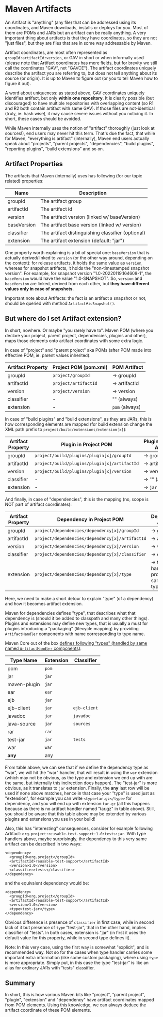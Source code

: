 # Maven Artifacts

<!--
Licensed to the Apache Software Foundation (ASF) under one
or more contributor license agreements.  See the NOTICE file
distributed with this work for additional information
regarding copyright ownership.  The ASF licenses this file
to you under the Apache License, Version 2.0 (the
"License"); you may not use this file except in compliance
with the License.  You may obtain a copy of the License at

    http://www.apache.org/licenses/LICENSE-2.0

Unless required by applicable law or agreed to in writing,
software distributed under the License is distributed on an
"AS IS" BASIS, WITHOUT WARRANTIES OR CONDITIONS OF ANY
KIND, either express or implied.  See the License for the
specific language governing permissions and limitations
under the License.
-->

An Artifact is "anything" (any file) that can be addressed using its coordinates, and Maven downloads, installs or 
deploys for you. Most of them are POMs and JARs but 
an artifact can be really anything. A very important thing about artifacts is that they have coordinates,
so they are not "just files", but they are files that are in some way addressable by Maven.

Artifact coordinates, are most often represented as `groupId:artifactId:version`, or GAV in short or when 
informally used (please note that Artifact coordinates has more fields, but for brevity we still call the 
coordinates "GAV", not "GAVCE"). The artifact coordinates uniquely describe the artifact you are referring to, 
but does not tell anything about its source (or origin). It is up to Maven to figure out (or you to tell Maven 
how to figure it out).

A word about uniqueness: as stated above, GAV coordinates uniquely identifies artifact, but only **within one repository**.
It is clearly possible (but discouraged) to have multiple repositories with overlapping content (so R1 and R2 both
contain artifact with same GAV). If those files are not-identical (truly, ie. hash wise), it may cause severe
issues without you noticing it. In short, these cases should be avoided.

While Maven internally uses the notion of "artifact" thoroughly (just look at sources!), end users may never hit this term.
That's due the fact, that while for Maven, "everything is artifact" (internally), Maven end users actually speak about
"projects", "parent projects", "dependencies", "build plugins", "reporting plugins", "build extensions" and so on.

## Artifact Properties

The artifacts that Maven (internally) uses has following (for our topic related) properties:

| Name        | Description                                       |
|-------------|---------------------------------------------------|
| groupId     | The artifact group                                |
| artifactId  | The artifact id                                   |
| version     | The artifact version (linked w/ baseVersion)      |
| baseVersion | The artifact base version (linked w/ version)     |
| classifier  | The artifact distinguishing classifier (optional) |
| extension   | The artifact extension (default: "jar")           |

One property worth explaining is a bit of special one: `baseVersion` that is actually derived/linked to 
`version` (or the other way around, depending on the context): for release artifacts, it holds the same value as 
`version`, whereas for snapshot artifacts, it holds the "non-timestamped snapshot version". For example, 
for snapshot version "1.0-20220119.164608-1", the `baseVersion` would have the value "1.0-SNAPSHOT". 
So, `version` and `baseVersion` are linked, derived from each other, but **they have different values only in 
case of snapshots**.

Important note about Artifacts: the fact is an artifact a snapshot or not, should be queried with method 
`Artifact#isSnapshot()`.

## But where do I set Artifact extension?

In short, nowhere. Or maybe "you rarely have to". Maven POM (where you declare your project, parent project,
dependencies, plugins and other), maps those elements onto artifact coordinates with some extra logic. 

In case of "project" and "parent project" aka POMs (after POM made into effective POM, ie. parent values inherited):

| Artifact Property | Project POM (pom.xml) | POM Artifact   |
|-------------------|-----------------------|----------------|
| groupId           | `project/groupId`     | -> groupId     |
| artifactId        | `project/artifactId`  | -> artifactId  |
| version           | `project/version`     | -> version     |
| classifier        | -                     | "" (always)    |
| extension         | -                     | `pom` (always) |

In case of "build plugins" and "build extensions", as they are JARs, this is how corresponding elements are mapped
(for build extension change the XML path prefix to `project/build/extensions/extension[x]`):

| Artifact Property | Plugin in Project POM                        | Plugin/Extension Artifact |
|-------------------|----------------------------------------------|---------------------------|
| groupId           | `project/build/plugins/plugin[x]/groupId`    | -> groupId                |
| artifactId        | `project/build/plugins/plugin[x]/artifactId` | -> artifactId             |
| version           | `project/build/plugins/plugin[x]/version`    | -> version                |
| classifier        | -                                            | -> "" (always)            |
| extension         | -                                            | -> `jar` (always)         |

And finally, in case of "dependencies", this is the mapping (no, scope is NOT part of artifact coordinates):

| Artifact Property | Dependency in Project POM                       | Dependency Artifact                       |
|-------------------|-------------------------------------------------|-------------------------------------------|
| groupId           | `project/dependencies/dependency[x]/groupId`    | -> groupId                                |
| artifactId        | `project/dependencies/dependency[x]/artifactId` | -> artifactId                             |
| version           | `project/dependencies/dependency[x]/version`    | -> version                                |
| classifier        | `project/dependencies/dependency[x]/classifier` | -> classifier                             |
| extension         | `project/dependencies/dependency[x]/type`       | -> type handler provided, or same as type |

Here, we need to make a short detour to explain "type" (of a dependency) and how it becomes artifact extension.

Maven for dependencies defines "type", that describes what that dependency is (should it be added to classpath and
many other things). Plugins and extensions may define new types, that is usually a must for plugins introducing
a "packaging" (lifecycle mapping) by providing `ArtifactHandler` components with name corresponding to type name.

Maven Core out of the box [defines following "types" (handled by same named `ArtifactHandler` components)](/ref/current/maven-core/artifact-handlers.html):

| Type Name    | Extension | Classifier   |
|--------------|-----------|--------------|
| pom          | `pom`     |              |
| jar          | `jar`     |              |
| maven-plugin | `jar`     |              |
| ear          | `ear`     |              |
| ejb          | `jar`     |              |
| ejb-client   | `jar`     | `ejb-client` |
| javadoc      | `jar`     | `javadoc`    |
| java-source  | `jar`     | `sources`    |
| rar          | `rar`     |              |
| test-jar     | `jar`     | `tests`      |
| war          | `war`     |              |
| **any**      | any       |              |

From table above, we can see that if we define the dependency type as "war", we will hit the "war" handler, that will
result in using the `war` extension (which may not be obvious, as the type and extension we end up with are the same, but internally this 
indirection does happen). The "test-jar" is more obvious, as it translates to `jar` extension. Finally, the **any** 
last row will be used if none above matches, hence in that case your "type" is used just as "extension", for example 
you can write `<type>tar.gz</type>` for dependency, and you will end up with extension `tar.gz` (all this happens 
because as there is no artifact handler named "tar.gz" in table above). Still, you should be aware that this table 
above may be extended by various plugins and extensions you use in your build!

Also, this has "interesting" consequences, consider for example following Artifact: 
`org.project:reusable-test-support:1.0:tests:jar`. With type handlers above, maybe surprisingly, the dependency to 
this very same artifact can be described in two ways:

```
<dependency>
  <groupId>org.project</groupId>
  <artifactId>reusable-test-support</artifactId>
  <version>1.0</version>
  <classifier>tests</classifier>
</dependency>
```

and the equivalent dependency would be:

```
<dependency>
  <groupId>org.project</groupId>
  <artifactId>reusable-test-support</artifactId>
  <version>1.0</version>
  <type>test-jar</type>
</dependency>
```

Obvious difference is presence of `classifier` in first case, while in second lack of it but presence of `type` "test-jar",
that in the other hand, implies classifier of "tests". In both cases, extension is "jar" (in first it uses the default
value for this property, while in second type defines it).

Note: In this very case, using the first way is somewhat "explicit", and is recommended way. Not so for the
cases when type handler carries some important extra information (like some custom packaging), where using `type`
is more appropriate. Simply put, in this case the type "test-jar" is like an alias for ordinary JARs with "tests" 
classifier.

## Summary

In short, this is how various Maven bits like "project", "parent project", "plugin", "extension" and "dependency"
have artifact coordinates mapped from POM elements. Using this knowledge, we can always deduce the artifact coordinate 
of these POM elements.
